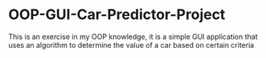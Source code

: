 # OOP-GUI-Car-Predictor-Project
This is an exercise in my OOP knowledge, it is a simple GUI application that uses an algorithm to determine the value of a car based on certain criteria
